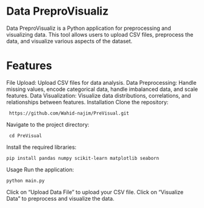# Data PreproVisualiz
Data PreproVisualiz is a Python application for preprocessing and visualizing data. This tool allows users to upload CSV files, preprocess the data, and visualize various aspects of the dataset.

# Features
File Upload: Upload CSV files for data analysis.
Data Preprocessing: Handle missing values, encode categorical data, handle imbalanced data, and scale features.
Data Visualization: Visualize data distributions, correlations, and relationships between features.
Installation
Clone the repository:

     https://github.com/Wahid-najim/PreVisual.git

Navigate to the project directory:

     cd PreVisual

Install the required libraries:

    pip install pandas numpy scikit-learn matplotlib seaborn

Usage
Run the application:

    python main.py

Click on “Upload Data File” to upload your CSV file.
Click on “Visualize Data” to preprocess and visualize the data.
